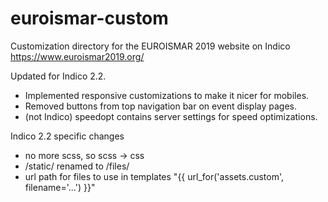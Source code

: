# euroismar-custom
Customization directory for the EUROISMAR 2019 website on Indico 
https://www.euroismar2019.org/

Updated for Indico 2.2.

* Implemented responsive customizations to make it nicer for mobiles.
* Removed buttons from top navigation bar on event display pages.
* (not Indico) speedopt contains server settings for speed optimizations.

Indico 2.2 specific changes
* no more scss, so scss -> css
* /static/ renamed to /files/
* url path for files to use in templates "{{ url_for('assets.custom', filename='...') }}"
 
